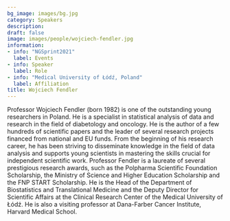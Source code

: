 ```yaml
---
bg_image: images/bg.jpg
category: Speakers
description: 
draft: false
image: images/people/wojciech-fendler.jpg
information:
- info: "NGSprint2021"
  label: Events
- info: Speaker
  label: Role
- info: "Medical University of Łódź, Poland"
  label: Affiliation
title: Wojciech Fendler
---
```


Professor Wojciech Fendler (born 1982) is one of the outstanding young researchers in Poland. He is a specialist in statistical analysis of data and research in the field of diabetology and oncology. He is the author of a few hundreds of scientific papers and the leader of several research projects financed from national and EU funds. From the beginning of his research career, he has been striving to disseminate knowledge in the field of data analysis and supports young scientists in mastering the skills crucial for independent scientific work. Professor Fendler is a laureate of several prestigious research awards, such as the Polpharma Scientific Foundation Scholarship, the Ministry of Science and Higher Education Scholarship and the FNP START Scholarship. He is the Head of the Department of Biostatistics and Translational Medicine and the Deputy Director for Scientific Affairs at the Clinical Research Center of the Medical University of Łódź. He is also a visiting professor at Dana-Farber Cancer Institute, Harvard Medical School.
